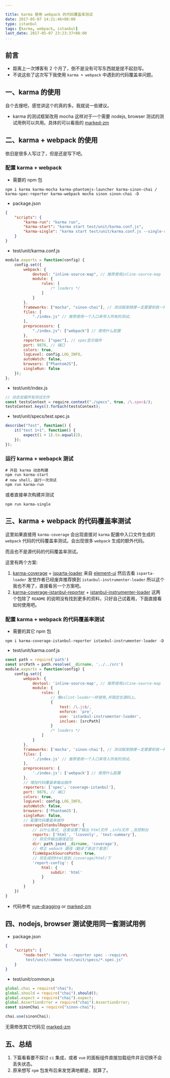 ```yaml
---

title: karma 使用 webpack 的代码覆盖率测试
date: 2017-05-07 14:21:46+08:00
type: istanbul
tags: [karma, webpack, istanbul]
last_date: 2017-05-07 23:23:37+08:00
...
```


## 前言

-   距离上一次博客有 2 个月了，倒不是没有可写东西就是提不起劲写。
-   不说这些了这次写下我使用 `karma + webpack` 中遇到的代码覆盖率问题。

<!--more-->

## 一、karma 的使用

自个去搜吧，感觉讲这个的真的多。我就说一些建议。

-   karma 的测试框架改用 mocha 这样对于一个需要 nodejs, browser 测试的测试用例可以共用。具体的可以看我的 [marked-zm](https://github.com/zeromake/marked-zm)

## 二、karma + webpack 的使用

依旧是很多人写过了，但是还是写下吧。

### 配置 karma + webpack

-   需要的 npm 包

```shell
npm i karma karma-mocha karma-phantomjs-launcher karma-sinon-chai /
karma-spec-reporter karma-webpack mocha sinon sinon-chai -D
```

-   package.json

```json
{
    "scripts": {
        "karma-run": "karma run",
        "karma-start": "karma start test/unit/karma.conf.js",
        "karma-single": "karma start test/unit/karma.conf.js --single-run"
    }
}
```

-   test/unit/karma.conf.js

```javascript
module.exports = function(config) {
    config.set({
        webpack: {
            devtool: "inline-source-map", // 推荐使用inline-source-map
            module: {
                rules: [
                    /* loaders */
                ]
            }
        },
        frameworks: ["mocha", "sinon-chai"], // 测试框架随便一定要要和我一样
        files: [
            "./index.js" // 推荐使用一个入口来导入所有的测试。
        ],
        preprocessors: {
            "./index.js": ["webpack"] // 使用什么配置
        },
        reporters: ["spec"], // spec显示插件
        port: 9876, // 端口
        colors: true,
        logLevel: config.LOG_INFO,
        autoWatch: false,
        browsers: ["PhantomJS"],
        singleRun: false
    });
};
```

-   test/unit/index.js

```javascript
// 动态加载所有测试文件
const testsContext = require.context("./specs", true, /\.spec$/);
testsContext.keys().forEach(testsContext);
```

-   test/unit/specs/test.spec.js

```javascript
describe("Test", function() {
    it("test 1+1", function() {
        expect(1 + 1).to.equal(2);
    });
});
```

### 运行 karma + webapck 测试

```shell
# 开启 karma 动态构建
npm run karma-start
# new shell，运行一次测试
npm run karma-run
```

或者直接单次构建并测试

```shell
npm run karma-single
```

## 三、karma + webpack 的代码覆盖率测试

这里如果直接用 `karma-coverage` 会出现直接对 `karma` 配置中入口文件生成的 `webpack` 代码的代码覆盖率测试。会出现很多 `webpack` 生成的额外代码。

而且也不是源代码的代码覆盖率测试。

这里有两个方案:

1. [karma-coverage](https://github.com/karma-runner/karma-coverage) + [isparta-loader](https://github.com/deepsweet/isparta-loader)
   来自 [element-ui](https://github.com/ElemeFE/element) 然后去看 `isparta-loader` 发觉作者已经废弃推荐换到 `istanbul-instrumenter-loader` 所以这个我也不用了，直接看另一个方案吧。
2. [karma-coverage-istanbul-reporter](https://github.com/mattlewis92/karma-coverage-istanbul-reporter) + [istanbul-instrumenter-loader](https://github.com/webpack-contrib/istanbul-instrumenter-loader)
   这两个包除了 `README` 的说明没有找到更多的资料，只好自己试着用，下面直接看如何使用吧。

### 配置 karma + webpack 的代码覆盖率测试

-   需要的其它 npm 包

```shell
npm i karma-coverage-istanbul-reporter istanbul-instrumenter-loader -D
```

-   test/unit/karma.conf.js

```javascript
const path = require('path')
const srcPath = path.resolve(__dirname, '../../src')
module.exports = function(config) {
    config.set({
        webpack: {
            devtool: 'inline-source-map', // 推荐使用inline-source-map
            module: {
                rules: [
                    // 像eslint-loader一样使用,并限定在源码上。
                    {
                        test: /\.js$/,
                        enforce: 'pre',
                        use: 'istanbul-instrumenter-loader',
                        inclues: [srcPath]
                    }
                    /* loaders */
                ]
            }
        },
        frameworks: ['mocha', 'sinon-chai'], // 测试框架随便一定要要和我一样
        files: [
            './index.js' // 推荐使用一个入口来导入所有的测试。
        ],
        preprocessors: {
            './index.js': ['webpack'] // 使用什么配置
        },
        // 增加代码覆盖率输出插件
        reporters: ['spec'，'coverage-istanbul'],
        port: 9876, // 端口
        colors: true,
        logLevel: config.LOG_INFO,
        autoWatch: false,
        browsers: ['PhantomJS'],
        singleRun: false,
        // 配置代码覆盖率插件
        coverageIstanbulReporter: {
            // 以什么格式, 这里设置了输出 html文件 ,info文件 ,及控制台
            reports: ['html', 'lcovonly', 'text-summary'],
            // 将文件输出路径定位
            dir: path.join(__dirname, 'coverage'),
            // 修正 weback 路径（翻译了是这个意思）
            fixWebpackSourcePaths: true,
            // 将生成的html放到./coverage/html/下
            'report-config': {
                html: {
                    subdir: 'html'
                }
            }
        }
    })
}
```

-   代码参考 [vue-dragging](https://github.com/zeromake/vue-dragging/tree/test) or [marked-zm](https://github.com/zeromake/marked-zm)

## 四、nodejs, browser 测试使用同一套测试用例

-   package.json

```json
{
    "scripts": {
        "node-test": "mocha --reporter spec --require\
         test/unit/common test/unit/specs/*.spec.js"
    }
}
```

-   test/unit/common.js

```javascript
global.chai = require("chai");
global.should = require("chai").should();
global.expect = require("chai").expect;
global.AssertionError = require("chai").AssertionError;
const sinonChai = require("sinon-chai");

chai.use(sinonChai);
```

无需修改其它代码见 [marked-zm](https://github.com/zeromake/marked-zm)

## 五、总结

1. 下篇看看要不探讨 `ci` 集成，或者 `vue` 的面板组件直接加载组件并且切换不会丢失状态。
2. 原来想写 `npm` 包发布后来发觉满地都是，就算了。
